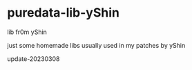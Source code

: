 # puredata-lib-yShin
lib fr0m yShin

just some homemade libs usually used in my patches
by yShin

update-20230308
